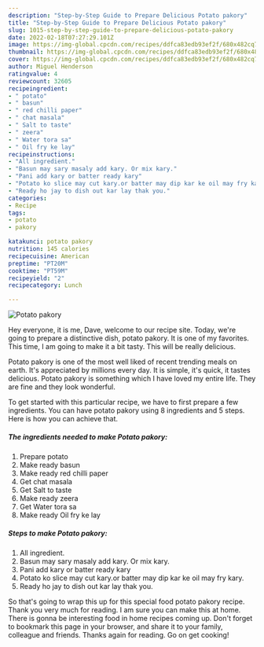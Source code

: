 ```yaml
---
description: "Step-by-Step Guide to Prepare Delicious Potato pakory"
title: "Step-by-Step Guide to Prepare Delicious Potato pakory"
slug: 1015-step-by-step-guide-to-prepare-delicious-potato-pakory
date: 2022-02-18T07:27:29.101Z
image: https://img-global.cpcdn.com/recipes/ddfca83edb93ef2f/680x482cq70/potato-pakory-recipe-main-photo.jpg
thumbnail: https://img-global.cpcdn.com/recipes/ddfca83edb93ef2f/680x482cq70/potato-pakory-recipe-main-photo.jpg
cover: https://img-global.cpcdn.com/recipes/ddfca83edb93ef2f/680x482cq70/potato-pakory-recipe-main-photo.jpg
author: Miguel Henderson
ratingvalue: 4
reviewcount: 32605
recipeingredient:
- " potato"
- " basun"
- " red chilli paper"
- " chat masala"
- " Salt to taste"
- " zeera"
- " Water tora sa"
- " Oil fry ke lay"
recipeinstructions:
- "All ingredient."
- "Basun may sary masaly add kary. Or mix kary."
- "Pani add kary or batter ready kary"
- "Potato ko slice may cut kary.or batter may dip kar ke oil may fry kary."
- "Ready ho jay to dish out kar lay thak you."
categories:
- Recipe
tags:
- potato
- pakory

katakunci: potato pakory 
nutrition: 145 calories
recipecuisine: American
preptime: "PT20M"
cooktime: "PT59M"
recipeyield: "2"
recipecategory: Lunch

---
```



![Potato pakory](https://img-global.cpcdn.com/recipes/ddfca83edb93ef2f/680x482cq70/potato-pakory-recipe-main-photo.jpg)

Hey everyone, it is me, Dave, welcome to our recipe site. Today, we're going to prepare a distinctive dish, potato pakory. It is one of my favorites. This time, I am going to make it a bit tasty. This will be really delicious.



Potato pakory is one of the most well liked of recent trending meals on earth. It's appreciated by millions every day. It is simple, it's quick, it tastes delicious. Potato pakory is something which I have loved my entire life. They are fine and they look wonderful.


To get started with this particular recipe, we have to first prepare a few ingredients. You can have potato pakory using 8 ingredients and 5 steps. Here is how you can achieve that.

<!--inarticleads1-->

##### The ingredients needed to make Potato pakory:

1. Prepare  potato
1. Make ready  basun
1. Make ready  red chilli paper
1. Get  chat masala
1. Get  Salt to taste
1. Make ready  zeera
1. Get  Water tora sa
1. Make ready  Oil fry ke lay




<!--inarticleads2-->

##### Steps to make Potato pakory:

1. All ingredient.
1. Basun may sary masaly add kary. Or mix kary.
1. Pani add kary or batter ready kary
1. Potato ko slice may cut kary.or batter may dip kar ke oil may fry kary.
1. Ready ho jay to dish out kar lay thak you.




So that's going to wrap this up for this special food potato pakory recipe. Thank you very much for reading. I am sure you can make this at home. There is gonna be interesting food in home recipes coming up. Don't forget to bookmark this page in your browser, and share it to your family, colleague and friends. Thanks again for reading. Go on get cooking!
